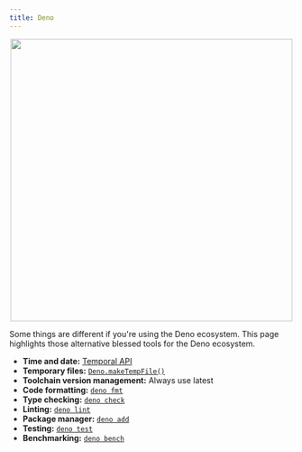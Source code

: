 ```yaml
---
title: Deno
---
```


<p align=center>
  <img width=500 src="./media/deno-logo.png">
</p>

Some things are different if you're using the Deno ecosystem. This page highlights those alternative blessed tools for the Deno ecosystem.

- **Time and date:** [Temporal API](https://deno.com/blog/v1.40)
- **Temporary files:** [`Deno.makeTempFile()`](https://docs.deno.com/examples/temporary_files/)
- **Toolchain version management:** Always use latest
- **Code formatting:** [`deno fmt`](https://docs.deno.com/runtime/fundamentals/linting_and_formatting/)
- **Type checking:** [`deno check`](https://docs.deno.com/runtime/reference/cli/check/)
- **Linting:** [`deno lint`](https://docs.deno.com/runtime/fundamentals/linting_and_formatting/)
- **Package manager:** [`deno add`](https://deno.com/blog/your-new-js-package-manager)
- **Testing:** [`deno test`](https://docs.deno.com/runtime/fundamentals/testing/)
- **Benchmarking:** [`deno bench`](https://docs.deno.com/runtime/reference/cli/bench/)

